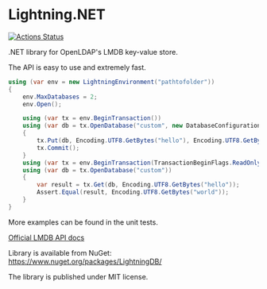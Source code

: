 Lightning.NET
=============

[![Actions Status](https://github.com/CoreyKaylor/Lightning.NET/workflows/unit-tests/badge.svg)](https://github.com/CoreyKaylor/Lightning.NET/actions)

.NET library for OpenLDAP's LMDB key-value store.

The API is easy to use and extremely fast.

```cs
using (var env = new LightningEnvironment("pathtofolder"))
{
	env.MaxDatabases = 2;
	env.Open();

	using (var tx = env.BeginTransaction())
	using (var db = tx.OpenDatabase("custom", new DatabaseConfiguration { Flags = DatabaseOpenFlags.Create }))
	{
		tx.Put(db, Encoding.UTF8.GetBytes("hello"), Encoding.UTF8.GetBytes("world"));
		tx.Commit();
	}
	using (var tx = env.BeginTransaction(TransactionBeginFlags.ReadOnly))
	using (var db = tx.OpenDatabase("custom"))
	{
		var result = tx.Get(db, Encoding.UTF8.GetBytes("hello"));
		Assert.Equal(result, Encoding.UTF8.GetBytes("world"));
	}
}
```

More examples can be found in the unit tests.

<a href="http://lmdb.tech/doc" target="_blank">Official LMDB API docs</a>

Library is available from NuGet: https://www.nuget.org/packages/LightningDB/

The library is published under MIT license.
